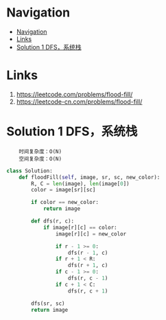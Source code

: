 # Navigation
- [Navigation](#navigation)
- [Links](#links)
- [Solution 1 DFS，系统栈](#solution-1-dfs%e7%b3%bb%e7%bb%9f%e6%a0%88)

# Links
1. https://leetcode.com/problems/flood-fill/
2. https://leetcode-cn.com/problems/flood-fill/


# Solution 1 DFS，系统栈
```
    时间复杂度：O(N)
    空间复杂度：O(N)
```
```python
class Solution:
    def floodFill(self, image, sr, sc, new_color):
        R, C = len(image), len(image[0])
        color = image[sr][sc]

        if color == new_color:
            return image

        def dfs(r, c):
            if image[r][c] == color:
                image[r][c] = new_color

                if r - 1 >= 0:
                    dfs(r - 1, c)
                if r + 1 < R:
                    dfs(r + 1, c)
                if c - 1 >= 0:
                    dfs(r, c - 1)
                if c + 1 < C:
                    dfs(r, c + 1)

        dfs(sr, sc)
        return image

```